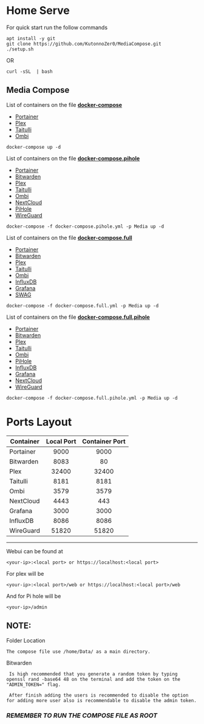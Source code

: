 # Home Serve

For quick start run the follow commands

```
apt install -y git
git clone https://github.com/KutonnoZer0/MediaCompose.git
./setup.sh
```
OR

```
curl -sSL  | bash
```

## Media Compose

List of containers on the file **[docker-compose](https://raw.githubusercontent.com/KutonnoZer0/MediaCompose/main/docker-compose.yml)**

- [Portainer](https://www.portainer.io/)
- [Plex](https://www.plex.tv/)
- [Taitulli](https://tautulli.com/)
- [Ombi](https://ombi.io/)

```
docker-compose up -d
```

List of containers on the file **[docker-compose.pihole](https://raw.githubusercontent.com/KutonnoZer0/MediaCompose/main/docker-compose.pihole.yml)**

- [Portainer](https://www.portainer.io/)
- [Bitwarden](https://bitwarden.com/)
- [Plex](https://www.plex.tv/)
- [Taitulli](https://tautulli.com/)
- [Ombi](https://ombi.io/)
- [NextCloud](https://nextcloud.com/)
- [PiHole](https://pi-hole.net/)
- [WireGuard](https://www.wireguard.com/)
```
docker-compose -f docker-compose.pihole.yml -p Media up -d
```
List of containers on the file **[docker-compose.full](https://raw.githubusercontent.com/KutonnoZer0/MediaCompose/main/docker-compose.full.yml)**

- [Portainer](https://www.portainer.io/)
- [Bitwarden](https://bitwarden.com/)
- [Plex](https://www.plex.tv/)
- [Taitulli](https://tautulli.com/)
- [Ombi](https://ombi.io/)
- [InfluxDB](https://www.influxdata.com/)
- [Grafana](https://grafana.com/)
- [SWAG](https://github.com/linuxserver/docker-swag)
```
docker-compose -f docker-compose.full.yml -p Media up -d
```
List of containers on the file **[docker-compose.full.pihole](https://raw.githubusercontent.com/KutonnoZer0/MediaCompose/main/docker-compose.full.pihole.yml)**

- [Portainer](https://www.portainer.io/)
- [Bitwarden](https://bitwarden.com/)
- [Plex](https://www.plex.tv/)
- [Taitulli](https://tautulli.com/)
- [Ombi](https://ombi.io/)
- [PiHole](https://pi-hole.net/)
- [InfluxDB](https://www.influxdata.com/)
- [Grafana](https://grafana.com/)
- [NextCloud](https://nextcloud.com/)
- [WireGuard](https://www.wireguard.com/)
```
docker-compose -f docker-compose.full.pihole.yml -p Media up -d
```

# Ports Layout
| Container | Local Port | Container Port |
| --------- | :----------: | :--------------: |
| Portainer | 9000 | 9000 |
| Bitwarden | 8083 | 80 |   
| Plex  | 32400 | 32400 |
| Taitulli | 8181 | 8181 |
| Ombi | 3579 | 3579 |
| NextCloud | 4443 | 443 |
| Grafana  | 3000 | 3000 |
| InfluxDB | 8086 | 8086 | 
| WireGuard | 51820 | 51820 |
-------------------


Webui can be found at 
```
<your-ip>:<local port> or https://localhost:<local port>
```
For plex will be 
```
<your-ip>:<local port>/web or https://localhost:<local port>/web
```
And for Pi hole will be 
```
<your-ip>/admin
```

## **NOTE:** 

Folder Location

```
The compose file use /home/Data/ as a main directory.
```


Bitwarden

```
 Is high recommended that you generate a random token by typing openssl rand -base64 48 on the terminal and add the token on the "ADMIN_TOKEN=" flag.

 After finish adding the users is recommended to disable the option for adding more user also is recommendable to disable the admin token.
```

### *REMEMBER TO RUN THE COMPOSE FILE AS ROOT*
